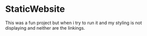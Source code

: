 # StaticWebsite
This was a fun project but when i try to run it and my styling is not displaying and neither are the linkings. 
